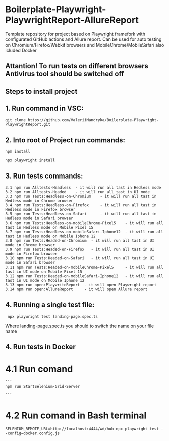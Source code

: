 # Boilerplate-Playwright-PlaywrightReport-AllureReport
Template repository for project based on Playwright framefork with configurated GitHub actions and Allure report. Can be used for auto testing on Chromium/Firefox/Webkit browsers and MobileChrome/MobileSafari also icluded Docker

##  Attantion! To run tests on different browsers Antivirus tool should be switched off 

## Steps to install project

## 1. Run command in VSC:

```
git clone https://github.com/ValeriiMandryka/Boilerplate-Playwright-PlaywrightReport.git

```
## 2. Into root of Project run commands:
```
npm install

npx playwright install

```
## 3. Run tests commands:

    3.1 npm run Alltests-Headless  - it will run all tast in Hedless mode
    3.2 npm run Alltests-Headed    - it will run all tast in UI mode
    3.3 npm run Tests:Headless-on-Chromium    - it will run all tast in Hedless mode in Chrome browser
    3.4 npm run Tests:Headless-on-Firefox     - it will run all tast in Hedless mode in Firefox browser
    3.5 npm run Tests:Headless-on-Safari      - it will run all tast in Hedless mode in Safari browser
    3.6 npm run Tests:Headless-on-mobileChrome-Pixel5    - it will run all tast in Hedless mode on Mobile Pixel 15
    3.7 npm run Tests:Headless-on-mobileSafari-Iphone12  - it will run all tast in Hedless mode on Mobile Iphone 12
    3.8 npm run Tests:Headed-on-Chromium  - it will run all tast in UI mode in Chrome browser
    3.9 npm run Tests:Headed-on-Firefox   - it will run all tast in UI mode in Firefox browser
    3.10 npm run Tests:Headed-on-Safari   - it will run all tast in UI mode in Safari browser
    3.11 npm run Tests:Headed-on-mobileChrome-Pixel5     - it will run all tast in UI mode on Mobile Pixel 15
    3.12 npm run Tests:Headed-on-mobileSafari-Iphone12   - it will run all tast in UI mode on Mobile Iphone 12
    3.13 npm run open:PlaywriteReport  - it will open Playwright report
    3.14 npm run open:AllureReport     - it will open Allure report

## 4. Running a single test file:
   ```
    npx playwright test landing-page.spec.ts

   ```
   Where landing-page.spec.ts you should to switch the name on your file name 
   
## 4. Run tests in Docker
   # 4.1 Run comand
    
    ```
    npm run StartSelenium-Grid-Server

    ```
   # 4.2 Run comand in Bash terminal
  
   ```
   SELENIUM_REMOTE_URL=http://localhost:4444/wd/hub npx playwright test --config=docker.config.js

   ```
  
